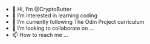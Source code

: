 - 👋 Hi, I’m @CryptoButter
- 👀 I’m interested in learning coding
- 🌱 I’m currently following The Odin Project curriculum
- 💞️ I’m looking to collaborate on ...
- 📫 How to reach me ...

<!---
CryptoButter/CryptoButter is a ✨ special ✨ repository because its `README.md` (this file) appears on your GitHub profile.
You can click the Preview link to take a look at your changes.
--->
